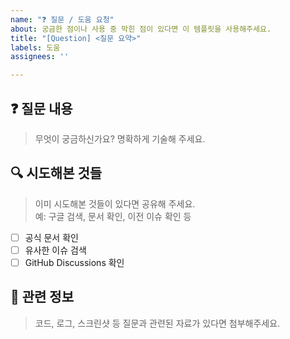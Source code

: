 ```yaml
---
name: "❓ 질문 / 도움 요청"
about: 궁금한 점이나 사용 중 막힌 점이 있다면 이 템플릿을 사용해주세요.
title: "[Question] <질문 요약>"
labels: 도움
assignees: ''

---
```


## ❓ 질문 내용

> 무엇이 궁금하신가요? 명확하게 기술해 주세요.

## 🔍 시도해본 것들

> 이미 시도해본 것들이 있다면 공유해 주세요.  
> 예: 구글 검색, 문서 확인, 이전 이슈 확인 등

- [ ] 공식 문서 확인
- [ ] 유사한 이슈 검색
- [ ] GitHub Discussions 확인

## 📌 관련 정보

> 코드, 로그, 스크린샷 등 질문과 관련된 자료가 있다면 첨부해주세요.
